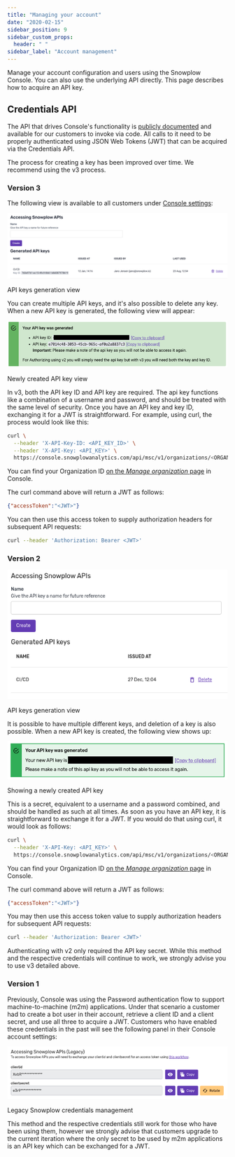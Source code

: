 ```yaml
---
title: "Managing your account"
date: "2020-02-15"
sidebar_position: 9
sidebar_custom_props:
  header: " "
sidebar_label: "Account management"
---
```


Manage your account configuration and users using the Snowplow Console. You can also use the underlying API directly. This page describes how to acquire an API key.

## Credentials API

The API that drives Console's functionality is [publicly documented](https://console.snowplowanalytics.com/api/msc/v1/docs/index.html?url=/api/msc/v1/docs/docs.yaml) and available for our customers to invoke via code. All calls to it need to be properly authenticated using JSON Web Tokens (JWT) that can be acquired via the Credentials API.

The process for creating a key has been improved over time. We recommend using the v3 process.


### Version 3

The following view is available to all customers under [Console settings](https://console.snowplowanalytics.com/credentials):

![](images/accessing-generated-api-keys.png)

API keys generation view

You can create multiple API keys, and it's also possible to delete any key. When a new API key is generated, the following view will appear:

![](images/generated-api-key-v3.png)

Newly created API key view

In v3, both the API key ID and API key are required. The api key functions like a combination of a username and password, and should be treated with the same level of security. Once you have an API key and key ID, exchanging it for a JWT is straightforward. For example, using curl, the process would look like this:

```bash
curl \
  --header 'X-API-Key-ID: <API_KEY_ID>' \
  --header 'X-API-Key: <API_KEY>' \
  https://console.snowplowanalytics.com/api/msc/v1/organizations/<ORGANIZATION_ID>/credentials/v3/token
```

You can find your Organization ID [on the _Manage organization_ page](https://console.snowplowanalytics.com/settings) in Console.

The curl command above will return a JWT as follows:

```json
{"accessToken":"<JWT>"}
```

You can then use this access token to supply authorization headers for subsequent API requests:

```bash
curl --header 'Authorization: Bearer <JWT>'
```


### Version 2

![](images/image.png)

API keys generation view

It is possible to have multiple different keys, and deletion of a key is also possible. When a new API key is created, the following view shows up:

![](images/image-3.png)

Showing a newly created API key

This is a secret, equivalent to a username and a password combined, and should be handled as such at all times. As soon as you have an API key, it is straightforward to exchange it for a JWT. If you would do that using curl, it would look as follows:

```bash
curl \
  --header 'X-API-Key: <API_KEY>' \
  https://console.snowplowanalytics.com/api/msc/v1/organizations/<ORGANIZATION_ID>/credentials/v2/token
```

You can find your Organization ID [on the _Manage organization_ page](https://console.snowplowanalytics.com/settings) in Console.

The curl command above will return a JWT as follows:

```json
{"accessToken":"<JWT>"}
```

You may then use this access token value to supply authorization headers for subsequent API requests:

```bash
curl --header 'Authorization: Bearer <JWT>'
```

Authenticating with v2 only required the API key secret. While this method and the respective credentials will continue to work, we strongly advise you to use v3 detailed above.


### Version 1

Previously, Console was using the Password authentication flow to support machine-to-machine (m2m) applications. Under that scenario a customer had to create a bot user in their account, retrieve a client ID and a client secret, and use all three to acquire a JWT. Customers who have enabled these credentials in the past will see the following panel in their Console account settings:

![](images/image-2.png)

Legacy Snowplow credentials management

This method and the respective credentials still work for those who have been using them, however we strongly advise that customers upgrade to the current iteration where the only secret to be used by m2m applications is an API key which can be exchanged for a JWT.
